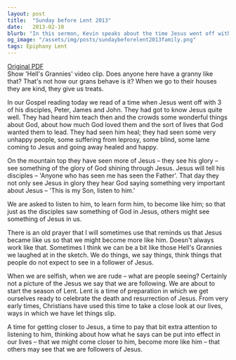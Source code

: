 ```yaml
---
layout: post
title:  "Sunday before Lent 2013"
date:   2013-02-10
blurb: "In this sermon, Kevin speaks about the time Jesus went off with his disciples, Peter, James, and John. He emphasizes the importance of seeing God in Jesus and how others might see Jesus in us. He also prepares the congregation for the upcoming season of Lent, a time for self-reflection and getting closer to Jesus."
og_image: "/assets/img/posts/sundaybeforelent2013family.png"
tags: Epiphany Lent
---
```

[Original PDF](/assets/pdf/sundaybeforelent2013family.pdf)    
Show 'Hell's Grannies' video clip. Does anyone here have a granny like that? That's not how our grans behave is it? When we go to their houses they are kind, they give us treats.

In our Gospel reading today we read of a time when Jesus went off with 3 of his disciples, Peter, James and John. They had got to know Jesus quite well. They had heard him teach then and the crowds some wonderful things about God, about how much God loved them and the sort of lives that God wanted them to lead. They had seen him heal; they had seen some very unhappy people, some suffering from leprosy, some blind, some lame coming to Jesus and going away healed and happy.

On the mountain top they have seen more of Jesus – they see his glory – see something of the glory of God shining through Jesus. Jesus will tell his disciples – 'Anyone who has seen me has seen the Father'. That day they not only see Jesus in glory they hear God saying something very important about Jesus – 'This is my Son, listen to him.'

We are asked to listen to him, to learn form him, to become like him; so that just as the disciples saw something of God in Jesus, others might see something of Jesus in us.

There is an old prayer that I will sometimes use that reminds us that Jesus became like us so that we might become more like him. Doesn't always work like that. Sometimes I think we can be a bit like those Hell's Grannies we laughed at in the sketch. We do things, we say things, think things that people do not expect to see in a follower of Jesus.

When we are selfish, when we are rude – what are people seeing? Certainly not a picture of the Jesus we say that we are following. We are about to start the season of Lent. Lent is a time of preparation in which we get ourselves ready to celebrate the death and resurrection of Jesus. From very early times, Christians have used this time to take a close look at our lives, ways in which we have let things slip.

A time for getting closer to Jesus, a time to pay that bit extra attention to listening to him, thinking about how what he says can be put into effect in our lives – that we might come closer to him, become more like him – that others may see that we are followers of Jesus.
